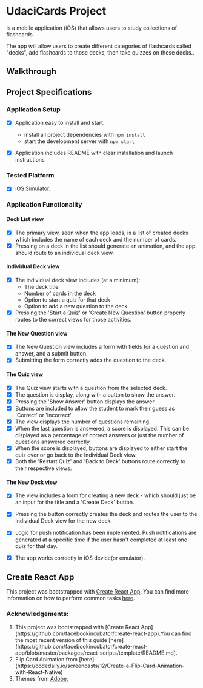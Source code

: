 # UdaciCards Project

Is a mobile application (iOS) that allows users to study collections of flashcards. 

The app will allow users to create different categories of flashcards called "decks", add flashcards to those decks, then take quizzes on those decks..

## Walkthrough


## Project Specifications

### Application Setup
- [x] Application easy to install and start.
  - install all project dependencies with `npm install`
  - start the development server with `npm start`
- [x] Application includes README with clear installation and launch instructions


### Tested Platform
- [x] iOS Simulator.

### Application Functionality

#### Deck List view
- [x] The primary view, seen when the app loads, is a list of created decks which includes the name of each deck and the number of cards.
- [x] Pressing on a deck in the list should generate an animation, and the app should route to an individual deck view.

#### Individual Deck view
- [x] The individual deck view includes (at a minimum):
   - The deck title
   - Number of cards in the deck
   - Option to start a quiz for that deck
   - Option to add a new question to the deck.
- [x] Pressing the 'Start a Quiz' or 'Create New Question' button properly routes to the correct views for those activities.

#### The New Question view
- [x] The New Question view includes a form with fields for a question and answer, and a submit button.
- [x] Submitting the form correctly adds the question to the deck.

#### The Quiz view
- [x] The Quiz view starts with a question from the selected deck.
- [x] The question is display, along with a button to show the answer.
- [x] Pressing the 'Show Answer' button displays the answer.
- [x] Buttons are included to allow the student to mark their guess as 'Correct' or 'Incorrect'.
- [x] The view displays the number of questions remaining.
- [x] When the last question is answered, a score is displayed. This can be displayed as a percentage of correct answers or just the number of questions answered correctly.
- [x] When the score is displayed, buttons are displayed to either start the quiz over or go back to the Individual Deck view.
- [x] Both the 'Restart Quiz' and 'Back to Deck' buttons route correctly to their respective views.

#### The New Deck view
- [x] The view includes a form for creating a new deck - which should just be an input for the title and a 'Create Deck' button.
- [x] Pressing the button correctly creates the deck and routes the user to the Individual Deck view for the new deck.
- [x] Logic for push notification has been implemented. Push notifications are generated at a specific time if the user hasn't completed at least one quiz for that day.
- [x] The app works correctly in iOS device(or emulator).


## Create React App

This project was bootstrapped with [Create React App](https://github.com/facebookincubator/create-react-app). You can find more information on how to perform common tasks [here](https://github.com/facebookincubator/create-react-app/blob/master/packages/react-scripts/template/README.md).

### Acknowledgements:
<ol>
  <li>
This project was bootstrapped with [Create React App](https://github.com/facebookincubator/create-react-app).You can find the most recent version of this guide [here](https://github.com/facebookincubator/create-react-app/blob/master/packages/react-scripts/template/README.md).
  </li>
  <li>
 Flip Card Animation from [here](https://codedaily.io/screencasts/12/Create-a-Flip-Card-Animation-with-React-Native)
  </li>
  <li>
    Themes from <a href="https://color.adobe.com">Adobe.</a>
  </li>
  </ol>
